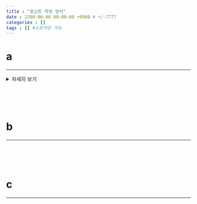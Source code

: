 ```yaml
---
title : "포스트 작성 양식"
date : 2200-00-00 00:00:00 +0900 # +/-TTTT
categories : []
tags : [] #소문자만 가능
---
```


# **a**
---

<details>
<summary>자세히 보기</summary>
<div markdown="1">
자세히 볼 내용
</div>
</details>


<br><br><br>

# **b**
---



<br><br><br>

# **c**
---


